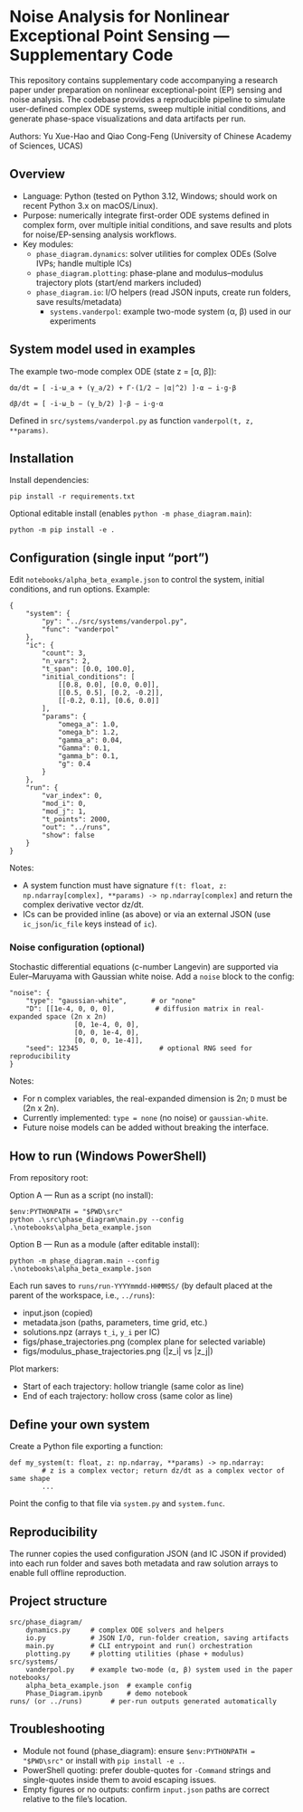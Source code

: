 # Noise Analysis for Nonlinear Exceptional Point Sensing — Supplementary Code

This repository contains supplementary code accompanying a research paper under preparation on nonlinear exceptional-point (EP) sensing and noise analysis. The codebase provides a reproducible pipeline to simulate user-defined complex ODE systems, sweep multiple initial conditions, and generate phase-space visualizations and data artifacts per run.

Authors: Yu Xue-Hao and Qiao Cong-Feng (University of Chinese Academy of Sciences, UCAS)

## Overview

- Language: Python (tested on Python 3.12, Windows; should work on recent Python 3.x on macOS/Linux).
- Purpose: numerically integrate first-order ODE systems defined in complex form, over multiple initial conditions, and save results and plots for noise/EP-sensing analysis workflows.
- Key modules:
	- `phase_diagram.dynamics`: solver utilities for complex ODEs (Solve IVPs; handle multiple ICs)
	- `phase_diagram.plotting`: phase-plane and modulus–modulus trajectory plots (start/end markers included)
	- `phase_diagram.io`: I/O helpers (read JSON inputs, create run folders, save results/metadata)
		- `systems.vanderpol`: example two-mode system (α, β) used in our experiments

## System model used in examples

The example two-mode complex ODE (state z = [α, β]):

	dα/dt = [ -i·ω_a + (γ_a/2) + Γ·(1/2 − |α|^2) ]·α − i·g·β

	dβ/dt = [ -i·ω_b − (γ_b/2) ]·β − i·g·α

Defined in `src/systems/vanderpol.py` as function `vanderpol(t, z, **params)`.

## Installation

Install dependencies:

```
pip install -r requirements.txt
```

Optional editable install (enables `python -m phase_diagram.main`):

```
python -m pip install -e .
```

## Configuration (single input “port”)

Edit `notebooks/alpha_beta_example.json` to control the system, initial conditions, and run options. Example:

```
{
	"system": {
		"py": "../src/systems/vanderpol.py",
		"func": "vanderpol"
	},
	"ic": {
		"count": 3,
		"n_vars": 2,
		"t_span": [0.0, 100.0],
		"initial_conditions": [
			[[0.8, 0.0], [0.0, 0.0]],
			[[0.5, 0.5], [0.2, -0.2]],
			[[-0.2, 0.1], [0.6, 0.0]]
		],
		"params": {
			"omega_a": 1.0,
			"omega_b": 1.2,
			"gamma_a": 0.04,
			"Gamma": 0.1,
			"gamma_b": 0.1,
			"g": 0.4
		}
	},
	"run": {
		"var_index": 0,
		"mod_i": 0,
		"mod_j": 1,
		"t_points": 2000,
		"out": "../runs",
		"show": false
	}
}
```

Notes:
- A system function must have signature `f(t: float, z: np.ndarray[complex], **params) -> np.ndarray[complex]` and return the complex derivative vector dz/dt.
- ICs can be provided inline (as above) or via an external JSON (use `ic_json`/`ic_file` keys instead of `ic`).

### Noise configuration (optional)

Stochastic differential equations (c-number Langevin) are supported via Euler–Maruyama with Gaussian white noise. Add a `noise` block to the config:

```
"noise": {
	"type": "gaussian-white",      # or "none"
	"D": [[1e-4, 0, 0, 0],          # diffusion matrix in real-expanded space (2n x 2n)
				[0, 1e-4, 0, 0],
				[0, 0, 1e-4, 0],
				[0, 0, 0, 1e-4]],
	"seed": 12345                    # optional RNG seed for reproducibility
}
```

Notes:
- For n complex variables, the real-expanded dimension is 2n; `D` must be (2n x 2n).
- Currently implemented: `type = none` (no noise) or `gaussian-white`.
- Future noise models can be added without breaking the interface.

## How to run (Windows PowerShell)

From repository root:

Option A — Run as a script (no install):
```
$env:PYTHONPATH = "$PWD\src"
python .\src\phase_diagram\main.py --config .\notebooks\alpha_beta_example.json
```

Option B — Run as a module (after editable install):
```
python -m phase_diagram.main --config .\notebooks\alpha_beta_example.json
```

Each run saves to `runs/run-YYYYmmdd-HHMMSS/` (by default placed at the parent of the workspace, i.e., `../runs`):
- input.json (copied)
- metadata.json (paths, parameters, time grid, etc.)
- solutions.npz (arrays `t_i`, `y_i` per IC)
- figs/phase_trajectories.png (complex plane for selected variable)
- figs/modulus_phase_trajectories.png (|z_i| vs |z_j|)

Plot markers:
- Start of each trajectory: hollow triangle (same color as line)
- End of each trajectory: hollow cross (same color as line)

## Define your own system

Create a Python file exporting a function:

```
def my_system(t: float, z: np.ndarray, **params) -> np.ndarray:
		# z is a complex vector; return dz/dt as a complex vector of same shape
		...
```

Point the config to that file via `system.py` and `system.func`.

## Reproducibility

The runner copies the used configuration JSON (and IC JSON if provided) into each run folder and saves both metadata and raw solution arrays to enable full offline reproduction.

## Project structure

```
src/phase_diagram/
	dynamics.py     # complex ODE solvers and helpers
	io.py           # JSON I/O, run-folder creation, saving artifacts
	main.py         # CLI entrypoint and run() orchestration
	plotting.py     # plotting utilities (phase + modulus)
src/systems/
	vanderpol.py    # example two-mode (α, β) system used in the paper
notebooks/
	alpha_beta_example.json  # example config
	Phase_Diagram.ipynb      # demo notebook
runs/ (or ../runs)       # per-run outputs generated automatically
```

## Troubleshooting

- Module not found (phase_diagram): ensure `$env:PYTHONPATH = "$PWD\src"` or install with `pip install -e .`.
- PowerShell quoting: prefer double-quotes for `-Command` strings and single-quotes inside them to avoid escaping issues.
- Empty figures or no outputs: confirm `input.json` paths are correct relative to the file’s location.